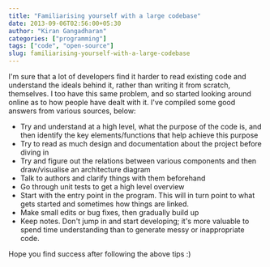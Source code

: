 ```yaml
---
title: "Familiarising yourself with a large codebase"
date: 2013-09-06T02:56:00+05:30
author: "Kiran Gangadharan"
categories: ["programming"]
tags: ["code", "open-source"]
slug: familiarising-yourself-with-a-large-codebase
---
```


I'm sure that a lot of developers find it harder to read existing code
and understand the ideals behind it, rather than writing it from
scratch, themselves. I too have this same problem, and so started
looking around online as to how people have dealt with it. I've compiled
some good answers from various sources, below:

-   Try and understand at a high level, what the purpose of the code is, and then identify the key elements/functions that help achieve this purpose
-   Try to read as much design and documentation about the project
    before diving in
-   Try and figure out the relations between various components and then
    draw/visualise an architecture diagram
-   Talk to authors and clarify things with them beforehand
-   Go through unit tests to get a high level overview
-   Start with the entry point in the program. This will in turn point
    to what gets started and sometimes how things are linked.
-   Make small edits or bug fixes, then gradually build up
-   Keep notes. Don't jump in and start developing; it's more valuable
    to spend time understanding than to generate messy or inappropriate
    code.

Hope you find success after following the above tips :)
